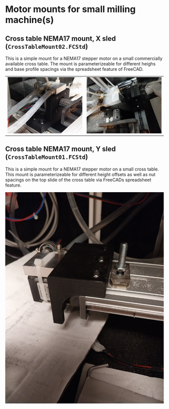 # Motor mounts for small milling machine(s)

## Cross table NEMA17 mount, X sled (```CrossTableMount02.FCStd```)

This is a simple mount for a NEMA17 stepper motor on a small
commercially available cross table. The mount is parameterizeable for different
heighs and base profile spacings via the spreadsheet feature of FreeCAD.

|     |     |
| --- | --- |
| ![](https://raw.githubusercontent.com/tspspi/freecadModel/refs/heads/master/Machine%20Parts/CNC%20Mill%201/MotorMounts/CrossTableMount02_001.png) | ![](https://raw.githubusercontent.com/tspspi/freecadModel/refs/heads/master/Machine%20Parts/CNC%20Mill%201/MotorMounts/CrossTableMount02_002.png) |

## Cross table NEMA17 mount, Y sled (```CrossTableMount01.FCStd```)

This is a simple mount for a NEMA17 stepper motor on a small
cross table. This mount is parameterizeable for different height
offsets as well as nut spacings on the top slide of the cross table
via FreeCADs spreadsheet feature.

![](https://raw.githubusercontent.com/tspspi/freecadModel/refs/heads/master/Machine%20Parts/CNC%20Mill%201/MotorMounts/CrossTableMount01_001.jpg)
